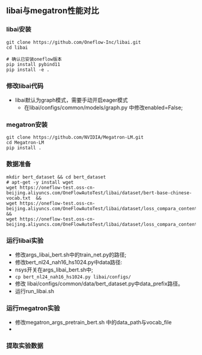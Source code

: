 ## libai与megatron性能对比
### libai安装
```shell
git clone https://github.com/Oneflow-Inc/libai.git
cd libai

# 确认已安装oneflow版本
pip install pybind11
pip install -e .
```
### 修改libai代码
* libai默认为graph模式，需要手动开启eager模式
  * 在libai/configs/common/models/graph.py 中修改enabled=False;

### megatron安装
```shell
git clone https://github.com/NVIDIA/Megatron-LM.git
cd Megatron-LM
pip install .
```

### 数据准备
```shell
mkdir bert_dataset && cd bert_dataset
# apt-get -y install wget
wget https://oneflow-test.oss-cn-beijing.aliyuncs.com/OneFlowAutoTest/libai/dataset/bert-base-chinese-vocab.txt  &&
wget https://oneflow-test.oss-cn-beijing.aliyuncs.com/OneFlowAutoTest/libai/dataset/loss_compara_content_sentence.bin && 
wget https://oneflow-test.oss-cn-beijing.aliyuncs.com/OneFlowAutoTest/libai/dataset/loss_compara_content_sentence.idx
```

### 运行libai实验
* 修改args_libai_bert.sh中的train_net.py的路径;
* 修改bert_nl24_nah16_hs1024.py中data路径:
* nsys开关在args_libai_bert.sh中;
* `cp bert_nl24_nah16_hs1024.py libai/configs/`
* 修改 libai/configs/common/data/bert_dataset.py中data_prefix路径。
* 运行run_libai.sh

### 运行megatron实验
* 修改megatron_args_pretrain_bert.sh 中的data_path与vocab_file
* 

### 提取实验数据

